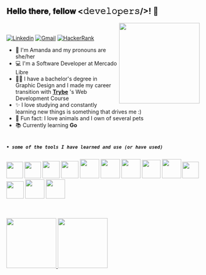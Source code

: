 <div align="left">
<h2> 𝐇𝐞𝐥𝐥𝐨 𝐭𝐡𝐞𝐫𝐞, 𝐟𝐞𝐥𝐥𝐨𝐰 <𝚍𝚎𝚟𝚎𝚕𝚘𝚙𝚎𝚛𝚜/>! 👋 </h2> <img src="https://octodex.github.com/images/pusheencat.png" align="right" width="210" />
</div><br>

[![Linkedin](https://img.shields.io/badge/-LinkedIn-blue?style=flat&logo=Linkedin&logoColor=white)](https://www.linkedin.com/in/amzotelli)
[![Gmail](https://img.shields.io/badge/-Gmail-c14438?style=flat&logo=Gmail&logoColor=white)](mailto:amzotelli@gmail.com)
[![HackerRank](https://img.shields.io/badge/-HackerRank-forestgreen?style=flat&logo=hackerrank&logoColor=white)](https://www.hackerrank.com/amzotelli)


- 🙋  I'm Amanda and my pronouns are she/her<br>
- 💻  I'm a Software Developer at Mercado Libre <br>
- 👩‍🎓  I have a bachelor's degree in Graphic Design and I made my career transition with <a href="https://github.com/betrybe"><b>Trybe</b></a> 's Web Development Course 
- ✨  I love studying and constantly learning new things is something that drives me :)<br>
- 🐶  Fun fact: I love animals and I own of several pets <br>
- 📚  Currently learning <b>Go</b> <br><br>


##### ``` • some of the tools I have learned and use (or have used)  ```

<img src="https://cdn.jsdelivr.net/gh/devicons/devicon/icons/javascript/javascript-original.svg" width="43"/> <img src="https://cdn.jsdelivr.net/gh/devicons/devicon/icons/typescript/typescript-original.svg" width="43" /> <img src="https://cdn.jsdelivr.net/gh/devicons/devicon/icons/nodejs/nodejs-original.svg" width="45"/> <img src="https://cdn.jsdelivr.net/gh/devicons/devicon/icons/python/python-plain.svg" width="45" /> <img src="https://cdn.jsdelivr.net/gh/devicons/devicon/icons/react/react-original-wordmark.svg" width="50" /> <img src="https://cdn.jsdelivr.net/gh/devicons/devicon/icons/redux/redux-original.svg" width="50" /> <img src="https://cdn.jsdelivr.net/gh/devicons/devicon/icons/express/express-original.svg" width="50"/> <img src="https://cdn.jsdelivr.net/gh/devicons/devicon/icons/docker/docker-plain-wordmark.svg" width="48"/> 
<img src="https://cdn.jsdelivr.net/gh/devicons/devicon/icons/mysql/mysql-original.svg" width="50"/> <img src="https://cdn.jsdelivr.net/gh/devicons/devicon/icons/jest/jest-plain.svg" width="43"/> <img src="https://cdn.jsdelivr.net/gh/devicons/devicon/icons/mocha/mocha-plain.svg" width="45"/> <img src="https://cdn.jsdelivr.net/gh/devicons/devicon/icons/java/java-original.svg" width="50" /> <img src="https://cdn.jsdelivr.net/gh/devicons/devicon/icons/go/go-original.svg" width="50" />
          
          
          

<div align="left"><br><br>
<a href="https://github.com/amdzotelli">
<img height="130" src="https://github-readme-stats.vercel.app/api?username=amdzotelli&show_icons=true&theme=tokyonight&border_radius=10&hide_border=true&hide=issues&count_private=true" />    
<img height="130" src="https://github-readme-stats.vercel.app/api/top-langs/?username=amdzotelli&layout=compact&theme=tokyonight&border_radius=7&hide_border=true&count_private=true" />
</div>
  <br>

